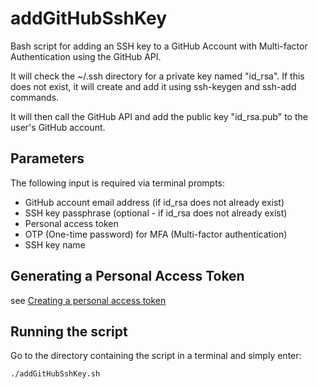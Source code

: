 # addGitHubSshKey

Bash script for adding an SSH key to a GitHub Account with Multi-factor Authentication using the GitHub API.

It will check the ~/.ssh directory for a private key named "id_rsa". If this does not exist, it will create and add it using ssh-keygen and ssh-add commands.

It will then call the GitHub API and add the public key "id_rsa.pub" to the user's GitHub account.


## Parameters

The following input is required via terminal prompts:

* GitHub account email address (if id_rsa does not already exist)
* SSH key passphrase (optional - if id_rsa does not already exist)
* Personal access token
* OTP (One-time password) for MFA (Multi-factor authentication)
* SSH key name


## Generating a Personal Access Token

see [Creating a personal access token](https://docs.github.com/en/github/authenticating-to-github/keeping-your-account-and-data-secure/creating-a-personal-access-token)


## Running the script

Go to the directory containing the script in a terminal and simply enter:

```
./addGitHubSshKey.sh
```
